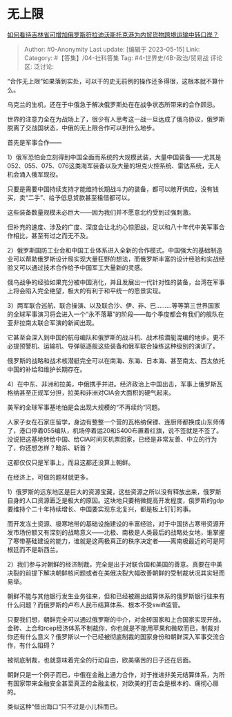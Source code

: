 # 无上限
[如何看待吉林省可增加俄罗斯符拉迪沃斯托克港为内贸货物跨境运输中转口岸？](https://www.zhihu.com/question/600785911/answer/3028161870)

> Author: #0-Anonymity
> Last update: [编辑于 2023-05-15]
> Link:
> Category: #【答集】/04-社科答集
> Tag: #4-世界史/4B-政治/贸易战
> 评论区:
> 泛讨论:

“合作无上限”如果落到实处，可以干的史无前例的操作还多得很，这根本就不算什么。

乌克兰的生机，还在于中俄急于解决俄罗斯处在在战争状态所带来的合作顾忌。

世界的注意力全在为战场上了，很少有人思考这一战一旦达成了俄乌协议，俄罗斯脱离了交战国状态，中俄的无上限合作可以到什么地步。

首先是军事合作——

1）俄军恐怕会立刻得到中国全面而系统的大规模武装，大量中国装备——尤其是052、055、075、076这类海军装备以及大量的坦克火控系统、雷达系统，无人机会涌入俄军现役。

只要是需要中国持续支持才能维持长期战斗力的装备，都可以敞开供应，没有钱买，卖“二手”、给予低息贷款甚至租借都可以。

这些装备数量规模未必巨大——因为我们并不愿意北约受到过强刺激。

但补充的速度、涉及的广度、深度会让北约心惊胆战，足以和八十年代中美军事合作相比，甚至有过之而无不及。

2）俄罗斯国防工业会和中国工业体系进入全新的合作模式。中国强大的基础制造业可以帮助俄罗斯设计局实现大量狂野的想法，而俄罗斯丰富的设计经验和实战经验又可以通过技术合作给予中国军工大量新的灵感。

俄乌战争的经验如果充分被中国消化，并且发展出一代针对性的装备，台湾在军事上将会陷入完全绝望，极大的有利于和平统一的愿景实现。

3）两军联合巡航、联合操演、以及联合沙、伊、非、巴………等等第三世界国家的全球军事演习将会进入一个“永不落幕”的阶段——每个季度都会有我们的舰队在亚非拉南太联合军演的新闻出现。

它甚至会深入到中国的航母编队和俄罗斯的战斗机、战术核潜艇混编的地步。更不必提预警机、运输机、导弹驱逐舰这些装备和俄军联合操练这种级别的演训了。

俄罗斯的战略和战术核潜艇完全可以在南海、东海、日本海、甚至南太、西太依托中国的补给和维护长期存在。

4）在中东、非洲和拉美，中俄携手并进。经济政治上中国出击，军事上俄罗斯瓦格纳甚至正规军分担，拉美和非洲对CIA会大面积的硬气起来。

美军的全球军事基地怕是会出现大规模的“不再续约“问题。

人家子女在石家庄留学，身边有整整一个营的瓦格纳保镖、连厨师都换成山东师傅了，港口停着055编队，机场停着运20和S400布置着红旗，说不签就是不签了。没说把这基地转给中国、给CIA时间买机票回家，已经是非常友善、中立的行为了，你还想怎样？暗杀、斩首？

这都仅仅只是军事上，而且这都还没算上朝鲜。

在经济上，可做的题材就更多。

1）俄罗斯的远东地区是巨大的资源宝藏，这些资源之所以没有释放出来，俄罗斯自身的人口资源匮乏是极大的原因。这块地只要稍微提高开发程度，俄罗斯的gdp要维持个二十年持续增长、中国要实现东北复兴，都是板上钉钉的事。

而开发冻土资源、极寒地带的基础设施建设的丰富经验，对于中国挤占寒带资源开发市场份额又有深刻的战略意义——北极、南极是人类最后的战略处女地，谁掌握了寒带基础建设的能力，谁就是这两极真正的秩序决定者——离南极最近的可是阿根廷而不是新西兰。

2）我们参与对朝鲜的经济制裁，完全是出于对联合国和美国的善意。真要在中美决裂的前提下解决朝鲜核问题或者在美俄决裂大幅改善朝鲜的受制裁状况其实轻而易举。

朝鲜不能与其他银行发生业务往来，但和已经被踢出结算体系的俄罗斯银行往来有什么问题？而俄罗斯的卢布人民币结算体系、根本不受swift监管。

只要我们想，朝鲜完全可以通过俄罗斯的中介，对金砖国家和上合国家实现开放。金砖、上合和rcep经济体系不制裁你，你也就是不能用苹果和微软而已，制裁对你还有什么意义？俄罗斯以一个已经被彻底制裁的国家身份和朝鲜深入军事交流合作，有什么阻碍？

被彻底制裁，也就意味着完全的行动自由，欧美痛苦的日子还在后面。

朝鲜只是一个例子而已，中俄在金融上通力合作，对于推进非美元结算体系，为所有国家带来金融安全甚至真正的金融主权，对欧美的打击会是根本的、痛彻心扉的。

类似这种“借出海口“只不过是小儿科而已。
